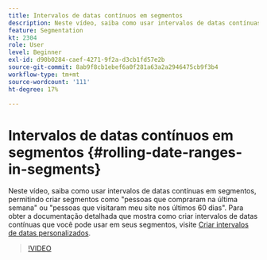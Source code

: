 ```yaml
---
title: Intervalos de datas contínuos em segmentos
description: Neste vídeo, saiba como usar intervalos de datas contínuas em segmentos, permitindo criar segmentos como "pessoas que compraram na última semana" ou "pessoas que visitaram meu site nos últimos 60 dias".
feature: Segmentation
kt: 2304
role: User
level: Beginner
exl-id: d90b0284-caef-4271-9f2a-d3cb1fd57e2b
source-git-commit: 8ab9f8cb1ebef6a0f281a63a2a2946475cb9f3b4
workflow-type: tm+mt
source-wordcount: '111'
ht-degree: 17%

---
```


# Intervalos de datas contínuos em segmentos {#rolling-date-ranges-in-segments}

Neste vídeo, saiba como usar intervalos de datas contínuas em segmentos, permitindo criar segmentos como &quot;pessoas que compraram na última semana&quot; ou &quot;pessoas que visitaram meu site nos últimos 60 dias&quot;. Para obter a documentação detalhada que mostra como criar intervalos de datas contínuas que você pode usar em seus segmentos, visite [Criar intervalos de datas personalizados](https://experienceleague.adobe.com/docs/analytics/analyze/analysis-workspace/components/calendar-date-ranges/custom-date-ranges.html?lang=pt-BR).

>[!VIDEO](https://video.tv.adobe.com/v/25403/?quality=12&learn=on)
